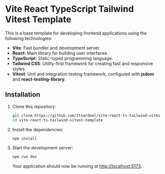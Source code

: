 # Vite React TypeScript Tailwind Vitest Template

This is a base template for developing frontend applications using the following technologies:

- **Vite**: Fast bundler and development server.
- **React**: Main library for building user interfaces.
- **TypeScript**: Static-typed programming language.
- **Tailwind CSS**: Utility-first framework for creating fast and responsive styles.
- **Vitest**: Unit and integration testing framework, configured with **jsdom** and **react-testing-library**.

## Installation

1. Clone this repository:

   ```bash
   git clone https://github.com/Itnardoel/vite-react-ts-tailwind-vitest-template.git
   cd vite-react-ts-tailwind-vitest-template
   ```

2. Install the dependencies:

   ```bash
   npm install
   ```

3. Start the development server:

   ```bash
   npm run dev
   ```

   Your application should now be running at [http://localhost:5173](http://localhost:5173).
   